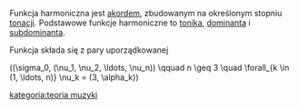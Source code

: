Funkcja harmoniczna jest [akordem](akord "wikilink"), zbudowanym na
określonym stopniu [tonacji](tonacja "wikilink"). Podstawowe funkcje
harmoniczne to [tonika](tonika "wikilink"),
[dominanta](dominanta "wikilink") i
[subdominanta](subdominanta "wikilink").

Funkcja składa się z pary uporządkowanej

\((\sigma_0, (\nu_1, \nu_2, \ldots, \nu_n)) \qquad n \geq 3 \quad \forall_{k \in (1, \ldots, n)} \nu_k = (3, \alpha_k)\)

[kategoria:teoria muzyki](kategoria:teoria_muzyki "wikilink")